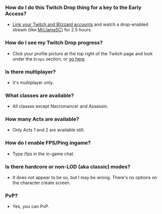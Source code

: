 ### **How do I do this Twitch Drop thing for a key to the Early Access?**
- [Link your Twitch and Blizzard accounts](https://us.battle.net/support/en/article/000066385) and watch a drop-enabled stream (like [MrLlamaSC](https://www.twitch.tv/mrllamasc)) for 2.5 hours.

### **How do I see my Twitch Drop progress?**
- Click your profile picture at the top right of the Twitch page and look under the `Drops` section, or [go here](https://www.twitch.tv/drops/inventory).

### **Is there multiplayer?**
- It's multiplayer only.

### **What classes are available?**
- All classes except Necromancer and Assassin.

### **How many Acts are available?**
- Only Acts 1 and 2 are available still.

### **How do I enable FPS/Ping ingame?**
- Type /fps in the in-game chat.

### **Is there hardcore or non-LOD (aka classic) modes?**
- It does not appear to be so, but I may be wrong. There's no options on the character create screen.

### **PvP?**
- Yes, you can PvP.
